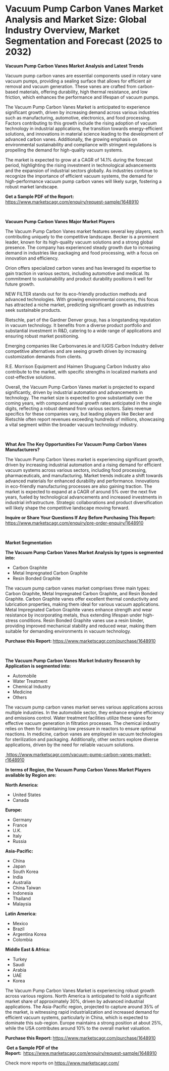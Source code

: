 <p><h1>Vacuum Pump Carbon Vanes Market Analysis and Market Size: Global Industry Overview, Market Segmentation and Forecast (2025 to 2032)</h1></p><p><strong>Vacuum Pump Carbon Vanes Market Analysis and Latest Trends</strong></p>
<p><p>Vacuum pump carbon vanes are essential components used in rotary vane vacuum pumps, providing a sealing surface that allows for efficient air removal and vacuum generation. These vanes are crafted from carbon-based materials, offering durability, high thermal resistance, and low friction, which enhances the performance and lifespan of vacuum pumps.</p><p>The Vacuum Pump Carbon Vanes Market is anticipated to experience significant growth, driven by increasing demand across various industries such as manufacturing, automotive, electronics, and food processing. Factors contributing to this growth include the rising adoption of vacuum technology in industrial applications, the transition towards energy-efficient solutions, and innovations in material science leading to the development of advanced carbon vanes. Additionally, the growing emphasis on environmental sustainability and compliance with stringent regulations is propelling the demand for high-quality vacuum systems.</p><p>The market is expected to grow at a CAGR of 14.1% during the forecast period, highlighting the rising investment in technological advancements and the expansion of industrial sectors globally. As industries continue to recognize the importance of efficient vacuum systems, the demand for high-performance vacuum pump carbon vanes will likely surge, fostering a robust market landscape.</p></p>
<p><strong>Get a Sample PDF of the Report:&nbsp;</strong> <a href="https://www.marketscagr.com/enquiry/request-sample/1648910?utm_campaign=2566&utm_medium=2&utm_source=Github&utm_content=ia&utm_term=04042025&utm_id=vacuum-pump-carbon-vanes">https://www.marketscagr.com/enquiry/request-sample/1648910</a></p>
<p>&nbsp;</p>
<p><strong>Vacuum Pump Carbon Vanes Major Market Players</strong></p>
<p><p>The Vacuum Pump Carbon Vanes market features several key players, each contributing uniquely to the competitive landscape. Becker is a prominent leader, known for its high-quality vacuum solutions and a strong global presence. The company has experienced steady growth due to increasing demand in industries like packaging and food processing, with a focus on innovation and efficiency. </p><p>Orion offers specialized carbon vanes and has leveraged its expertise to gain traction in various sectors, including automotive and medical. Its commitment to sustainability and product durability positions it well for future growth.</p><p>NEW FILTER stands out for its eco-friendly production methods and advanced technologies. With growing environmental concerns, this focus has attracted a niche market, predicting significant growth as industries seek sustainable products.</p><p>Rietschle, part of the Gardner Denver group, has a longstanding reputation in vacuum technology. It benefits from a diverse product portfolio and substantial investment in R&D, catering to a wide range of applications and ensuring robust market positioning.</p><p>Emerging companies like Carbonvanes.ie and IUGIS Carbon Industry deliver competitive alternatives and are seeing growth driven by increasing customization demands from clients.</p><p>R.E. Morrison Equipment and Haimen Shuguang Carbon Industry also contribute to the market, with specific strengths in localized markets and cost-effective solutions.</p><p>Overall, the Vacuum Pump Carbon Vanes market is projected to expand significantly, driven by industrial automation and advancements in technology. The market size is expected to grow substantially over the coming years, with compound annual growth rates anticipated in the single digits, reflecting a robust demand from various sectors. Sales revenue specifics for these companies vary, but leading players like Becker and Rietschle often report revenues exceeding hundreds of millions, showcasing a vital segment within the broader vacuum technology industry.</p></p>
<p>&nbsp;</p>
<p><strong>What Are The Key Opportunities For Vacuum Pump Carbon Vanes Manufacturers?</strong></p>
<p><p>The Vacuum Pump Carbon Vanes market is experiencing significant growth, driven by increasing industrial automation and a rising demand for efficient vacuum systems across various sectors, including food processing, pharmaceuticals, and manufacturing. Market trends indicate a shift towards advanced materials for enhanced durability and performance. Innovations in eco-friendly manufacturing processes are also gaining traction. The market is expected to expand at a CAGR of around 5% over the next five years, fueled by technological advancements and increased investments in industrial infrastructure. Strategic collaborations and product diversification will likely shape the competitive landscape moving forward.</p></p>
<p><strong>Inquire or Share Your Questions If Any Before Purchasing This Report:</strong> <a href="https://www.marketscagr.com/enquiry/pre-order-enquiry/1648910?utm_campaign=2566&utm_medium=2&utm_source=Github&utm_content=ia&utm_term=04042025&utm_id=vacuum-pump-carbon-vanes">https://www.marketscagr.com/enquiry/pre-order-enquiry/1648910</a></p>
<p>&nbsp;</p>
<p><strong>Market Segmentation</strong></p>
<p><strong>The Vacuum Pump Carbon Vanes Market Analysis by types is segmented into:</strong></p>
<p><ul><li>Carbon Graphite</li><li>Metal Impregnated Carbon Graphite</li><li>Resin Bonded Graphite</li></ul></p>
<p><p>The vacuum pump carbon vanes market comprises three main types: Carbon Graphite, Metal Impregnated Carbon Graphite, and Resin Bonded Graphite. Carbon Graphite vanes offer excellent thermal conductivity and lubrication properties, making them ideal for various vacuum applications. Metal Impregnated Carbon Graphite vanes enhance strength and wear resistance by incorporating metals, thus extending lifespan under high-stress conditions. Resin Bonded Graphite vanes use a resin binder, providing improved mechanical stability and reduced wear, making them suitable for demanding environments in vacuum technology.</p></p>
<p><strong>Purchase this Report:&nbsp;</strong><a href="https://www.marketscagr.com/purchase/1648910?utm_campaign=2566&utm_medium=2&utm_source=Github&utm_content=ia&utm_term=04042025&utm_id=vacuum-pump-carbon-vanes">https://www.marketscagr.com/purchase/1648910</a></p>
<p>&nbsp;</p>
<p><strong>The Vacuum Pump Carbon Vanes Market Industry Research by Application is segmented into:</strong></p>
<p><ul><li>Automobile</li><li>Water Treatment</li><li>Chemical Industry</li><li>Medicine</li><li>Others</li></ul></p>
<p><p>The vacuum pump carbon vanes market serves various applications across multiple industries. In the automobile sector, they enhance engine efficiency and emissions control. Water treatment facilities utilize these vanes for effective vacuum generation in filtration processes. The chemical industry relies on them for maintaining low pressure in reactors to ensure optimal reactions. In medicine, carbon vanes are employed in vacuum technologies for sterilization and packaging. Additionally, other sectors explore diverse applications, driven by the need for reliable vacuum solutions.</p></p>
<p><a href="https://www.marketscagr.com/vacuum-pump-carbon-vanes-market-r1648910?utm_campaign=2566&utm_medium=2&utm_source=Github&utm_content=ia&utm_term=04042025&utm_id=vacuum-pump-carbon-vanes">&nbsp;https://www.marketscagr.com/vacuum-pump-carbon-vanes-market-r1648910</a></p>
<p><strong>In terms of Region, the Vacuum Pump Carbon Vanes Market Players available by Region are:</strong></p>
<p>
    <p> <strong> North America: </strong>
        <ul>
            <li>United States</li>
            <li>Canada</li>
        </ul>
        </p> 
    <p> <strong> Europe: </strong>
        <ul>
            <li>Germany</li>
            <li>France</li>
            <li>U.K.</li>
            <li>Italy</li>
            <li>Russia</li>
        </ul>
        </p> 
    <p> <strong> Asia-Pacific: </strong>
        <ul>
            <li>China</li>
            <li>Japan</li>
            <li>South Korea</li>
            <li>India</li>
            <li>Australia</li>
            <li>China Taiwan</li>
            <li>Indonesia</li>
            <li>Thailand</li>
            <li>Malaysia</li>
        </ul>
        </p> 
    <p> <strong> Latin America: </strong>
        <ul>
            <li>Mexico</li>
            <li>Brazil</li>
            <li>Argentina Korea</li>
            <li>Colombia</li>
        </ul>
        </p> 
    <p> <strong> Middle East & Africa: </strong>
        <ul>
            <li>Turkey</li>
            <li>Saudi</li>
            <li>Arabia</li>
            <li>UAE</li>
            <li>Korea</li>
        </ul>
    </p>
    </p>
<p><p>The Vacuum Pump Carbon Vanes Market is experiencing robust growth across various regions. North America is anticipated to hold a significant market share of approximately 30%, driven by advanced industrial applications. The Asia-Pacific region, projected to capture around 35% of the market, is witnessing rapid industrialization and increased demand for efficient vacuum systems, particularly in China, which is expected to dominate this sub-region. Europe maintains a strong position at about 25%, while the USA contributes around 10% to the overall market valuation.</p></p>
<p><strong>Purchase this Report: </strong><a href="https://www.marketscagr.com/purchase/1648910?utm_campaign=2566&utm_medium=2&utm_source=Github&utm_content=ia&utm_term=04042025&utm_id=vacuum-pump-carbon-vanes">https://www.marketscagr.com/purchase/1648910</a></p>
<p>&nbsp;<strong>Get a Sample PDF of the Report:&nbsp;&nbsp;</strong><a href="https://www.marketscagr.com/enquiry/request-sample/1648910?utm_campaign=2566&utm_medium=2&utm_source=Github&utm_content=ia&utm_term=04042025&utm_id=vacuum-pump-carbon-vanes">https://www.marketscagr.com/enquiry/request-sample/1648910</a></p>
<p><strong></strong></p>
<p>Check more reports on <a href="https://www.marketscagr.com/?utm_campaign=2566&utm_medium=2&utm_source=Github&utm_content=ia&utm_term=04042025&utm_id=vacuum-pump-carbon-vanes">https://www.marketscagr.com/</a></p>